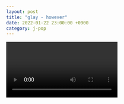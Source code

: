 ```yaml
---
layout: post
title: "glay - however"
date: 2022-01-22 23:00:00 +0900
category: j-pop
---
```


<div class="video-container">
    <video id="player" class="video-js vjs-default-skin vjs-big-play-centered" data-json="/public/json/j-pop/glay - however.json"></video>
</div>

```
```